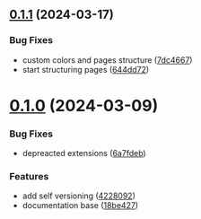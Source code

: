 ## [0.1.1](https://github.com/Vitrua/documents/compare/v0.1.0...v0.1.1) (2024-03-17)


### Bug Fixes

* custom colors and pages structure ([7dc4667](https://github.com/Vitrua/documents/commit/7dc4667f5a15e2793a32afc378a800a00a7c39c8))
* start structuring pages ([644dd72](https://github.com/Vitrua/documents/commit/644dd72a5861b43cd42f98639010ca4258ef3f37))



# [0.1.0](https://github.com/Vitrua/documents/compare/18be42789865022ec02258bf4d88aa73096befd0...v0.1.0) (2024-03-09)


### Bug Fixes

* depreacted extensions ([6a7fdeb](https://github.com/Vitrua/documents/commit/6a7fdeb4895509dafcef74940d0bf3f2a1132ade))


### Features

* add self versioning ([4228092](https://github.com/Vitrua/documents/commit/42280925c6b14376bc916c7f84f2304c866643c1))
* documentation base ([18be427](https://github.com/Vitrua/documents/commit/18be42789865022ec02258bf4d88aa73096befd0))



